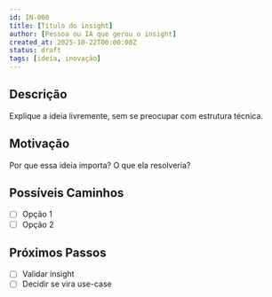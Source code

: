 ```yaml
---
id: IN-000
title: [Título do insight]
author: [Pessoa ou IA que gerou o insight]
created_at: 2025-10-22T00:00:00Z
status: draft
tags: [ideia, inovação]
---
```


## Descrição
Explique a ideia livremente, sem se preocupar com estrutura técnica.

## Motivação
Por que essa ideia importa? O que ela resolveria?

## Possíveis Caminhos
- [ ] Opção 1
- [ ] Opção 2

## Próximos Passos
- [ ] Validar insight
- [ ] Decidir se vira use-case
